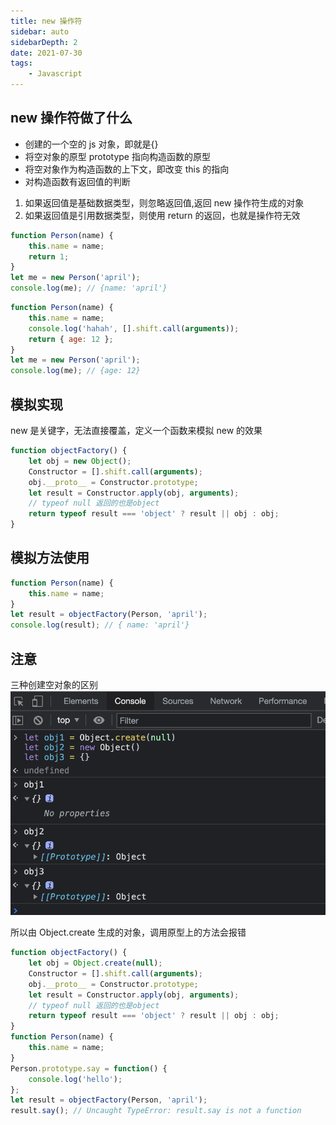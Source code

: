 ```yaml
---
title: new 操作符
sidebar: auto
sidebarDepth: 2
date: 2021-07-30
tags:
    - Javascript
---
```


## new 操作符做了什么

-   创建的一个空的 js 对象，即就是{}
-   将空对象的原型 prototype 指向构造函数的原型
-   将空对象作为构造函数的上下文，即改变 this 的指向
-   对构造函数有返回值的判断

1. 如果返回值是基础数据类型，则忽略返回值,返回 new 操作符生成的对象
2. 如果返回值是引用数据类型，则使用 return 的返回，也就是操作符无效

```js
function Person(name) {
    this.name = name;
    return 1;
}
let me = new Person('april');
console.log(me); // {name: 'april'}
```

```js
function Person(name) {
    this.name = name;
    console.log('hahah', [].shift.call(arguments));
    return { age: 12 };
}
let me = new Person('april');
console.log(me); // {age: 12}
```

## 模拟实现

new 是关键字，无法直接覆盖，定义一个函数来模拟 new 的效果

```js
function objectFactory() {
    let obj = new Object();
    Constructor = [].shift.call(arguments);
    obj.__proto__ = Constructor.prototype;
    let result = Constructor.apply(obj, arguments);
    // typeof null 返回的也是object
    return typeof result === 'object' ? result || obj : obj;
}
```

## 模拟方法使用

```js
function Person(name) {
    this.name = name;
}
let result = objectFactory(Person, 'april');
console.log(result); // { name: 'april'}
```

## 注意

三种创建空对象的区别
![三种创建空对象的区别](https://raw.githubusercontent.com/AprilTong/image/master/img/20210802183800.png)

所以由 Object.create 生成的对象，调用原型上的方法会报错

```js
function objectFactory() {
    let obj = Object.create(null);
    Constructor = [].shift.call(arguments);
    obj.__proto__ = Constructor.prototype;
    let result = Constructor.apply(obj, arguments);
    // typeof null 返回的也是object
    return typeof result === 'object' ? result || obj : obj;
}
function Person(name) {
    this.name = name;
}
Person.prototype.say = function() {
    console.log('hello');
};
let result = objectFactory(Person, 'april');
result.say(); // Uncaught TypeError: result.say is not a function
```
